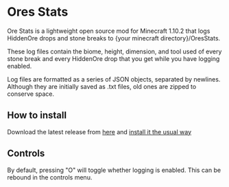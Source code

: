 # Ores Stats
Ore Stats is a lightweight open source mod for Minecraft 1.10.2 that logs HiddenOre drops and stone breaks to {your minecraft directory}/OresStats.

These log files contain the biome, height, dimension, and tool used of every stone break and every HiddenOre drop that you get while you have logging enabled.

Log files are formatted as a series of JSON objects, separated by newlines. Although they are initially saved as .txt files, old ones are zipped to conserve space.

## How to install
Download the latest release from [here](https://github.com/MudkipGuy/OresStats/releases/download/v1.0/OresStats-1.10.2-1.0.jar) and [install it the usual way](http://www.minecraftmods.com/how-to-install-mods-for-minecraft-forge/)

## Controls
By default, pressing "O" will toggle whether logging is enabled. This can be rebound in the controls menu.
